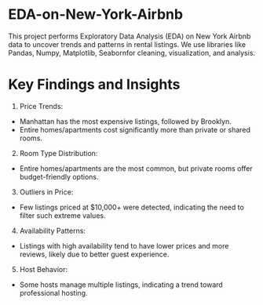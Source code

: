 # EDA-on-New-York-Airbnb

This project performs Exploratory Data Analysis (EDA) on New York Airbnb data to uncover trends and patterns in rental listings. We use libraries like Pandas, Numpy, Matplotlib, Seabornfor cleaning, visualization, and analysis.
# Key Findings and Insights
1. Price Trends:

 -  Manhattan has the most expensive listings, followed by Brooklyn.
 -  Entire homes/apartments cost significantly more than private or shared rooms.
2. Room Type Distribution:

 - Entire homes/apartments are the most common, but private rooms offer budget-friendly options.
  
3. Outliers in Price:

 - Few listings priced at $10,000+ were detected, indicating the need to filter such extreme values.
4. Availability Patterns:

 - Listings with high availability tend to have lower prices and more reviews, likely due to better guest experience.
5. Host Behavior:

 - Some hosts manage multiple listings, indicating a trend toward professional hosting.
